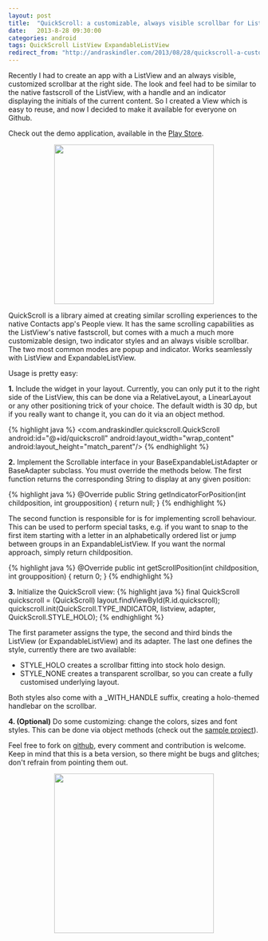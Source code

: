 ```yaml
---
layout: post
title:  "QuickScroll: a customizable, always visible scrollbar for ListView and ExpandableListView"
date:   2013-8-28 09:30:00
categories: android
tags: QuickScroll ListView ExpandableListView
redirect_from: "http://andraskindler.com/2013/08/28/quickscroll-a-customizable-always-visible-scrollbar-for-listview-and-expandablelistview/"
---
```

Recently I had to create an app with a ListView and an always visible, customized scrollbar at the right side. The look and feel had to be similar to the native fastscroll of the ListView, with a handle and an indicator displaying the initials of the current content. So I created a View which is easy to reuse, and now I decided to make it available for everyone on Github.

<!-- more -->

Check out the demo application, available in the [Play Store](https://play.google.com/store/apps/details?id=com.andraskindler.quickscrollsample).

<p  align="center">
    <img src="http://localhost:4000/img/post/quickscroll_3.png" style="width: 320px; height: auto;"/>
</p>

QuickScroll is a library aimed at creating similar scrolling experiences to the native Contacts app's People view. It has the same scrolling capabilities as the ListView's native fastscroll, but comes with a much a much more customizable design, two indicator styles and an always visible scrollbar. The two most common modes are popup and indicator. Works seamlessly with ListView and ExpandableListView.

Usage is pretty easy:

**1.** Include the widget in your layout. Currently, you can only put it to the right side of the ListView, this can be done via a RelativeLayout, a LinearLayout or any other positioning trick of your choice. The default width is 30 dp, but if you really want to change it, you can do it via an object method.

{% highlight java %}
<com.andraskindler.quickscroll.QuickScroll
android:id="@+id/quickscroll"
android:layout_width="wrap_content"
android:layout_height="match_parent"/>
{% endhighlight %}

**2.** Implement the Scrollable interface in your BaseExpandableListAdapter or BaseAdapter subclass. You must override the methods below.
The first function returns the corresponding String to display at any given position:

{% highlight java %}
@Override
public String getIndicatorForPosition(int childposition, int groupposition) {
    return null;
}
{% endhighlight %}

The second function is responsible for is for implementing scroll behaviour. This can be used to perform special tasks, e.g. if you want to snap to the first item starting with a letter in an alphabetically ordered list or jump between groups in an ExpandableListView. If you want the normal approach, simply return childposition.

{% highlight java %}
@Override
public int getScrollPosition(int childposition, int groupposition) {
    return 0;
}
{% endhighlight %}

**3.** Initialize the QuickScroll view:
{% highlight java %}
final QuickScroll quickscroll = (QuickScroll) layout.findViewById(R.id.quickscroll);
quickscroll.init(QuickScroll.TYPE_INDICATOR, listview, adapter, QuickScroll.STYLE_HOLO);
{% endhighlight %}

The first parameter assigns the type, the second and third binds the ListView (or ExpandableListView) and its adapter. The last one defines the style, currently there are two available:

*   STYLE_HOLO creates a scrollbar fitting into stock holo design.
*   STYLE_NONE creates a transparent scrollbar, so you can create a fully customised underlying layout.

Both styles also come with a _WITH_HANDLE suffix, creating a holo-themed handlebar on the scrollbar.

**4. (Optional)** Do some customizing: change the colors, sizes and font styles. This can be done via object methods (check out the [sample project](https://github.com/andraskindler/quickscroll)).

Feel free to fork on [github](https://github.com/andraskindler/quickscroll), every comment and contribution is welcome. Keep in mind that this is a beta version, so there might be bugs and glitches; don't refrain from pointing them out.

<p  align="center">
    <img src="http://localhost:4000/img/post/quickscroll_4.png" style="width: 320px; height: auto;" />
</p>